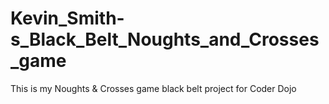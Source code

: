 Kevin_Smith-s_Black_Belt_Noughts_and_Crosses_game
=================================================

This is my Noughts &amp; Crosses game black belt project for Coder Dojo
